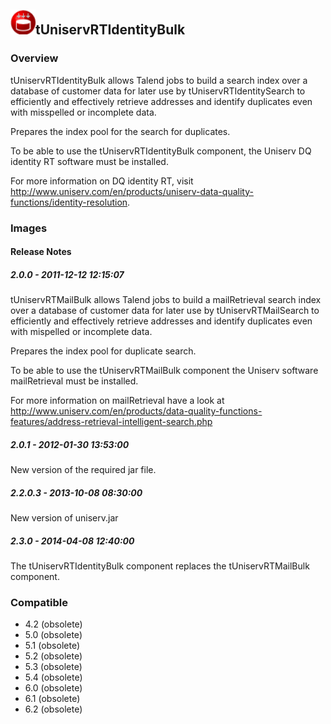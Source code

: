 ## <img src='./logo.jpg' width='40' height='40'>tUniservRTIdentityBulk

### Overview
tUniservRTIdentityBulk allows Talend jobs to build a search index over a database of customer data for later use by tUniservRTIdentitySearch to efficiently and effectively retrieve addresses and identify duplicates even with misspelled or incomplete data.

Prepares the index pool for the search for duplicates.

To be able to use the tUniservRTIdentityBulk component, the Uniserv DQ identity RT software must be installed. 

For more information on DQ identity RT, visit http://www.uniserv.com/en/products/uniserv-data-quality-functions/identity-resolution.

### Images




#### Release Notes

##### 2.0.0 - 2011-12-12 12:15:07
tUniservRTMailBulk allows Talend jobs to build a mailRetrieval search index over a database of customer data for later use by tUniservRTMailSearch to efficiently and effectively retrieve addresses and identify duplicates even with mispelled or incomplete data.

Prepares the index pool for duplicate search.

To be able to use the tUniservRTMailBulk component the Uniserv software mailRetrieval must be installed. 

For more information on mailRetrieval have a look at http://www.uniserv.com/en/products/data-quality-functions-features/address-retrieval-intelligent-search.php
##### 2.0.1 - 2012-01-30 13:53:00
New version of the required jar file.
##### 2.2.0.3 - 2013-10-08 08:30:00
New version of uniserv.jar
##### 2.3.0 - 2014-04-08 12:40:00
The tUniservRTIdentityBulk component replaces the tUniservRTMailBulk component.
### Compatible
 -  4.2 (obsolete)
 -   5.0 (obsolete)
 -   5.1 (obsolete)
 -   5.2 (obsolete)
 -   5.3 (obsolete)
 -   5.4 (obsolete)
 -   6.0 (obsolete)
 -   6.1 (obsolete)
 -   6.2 (obsolete)